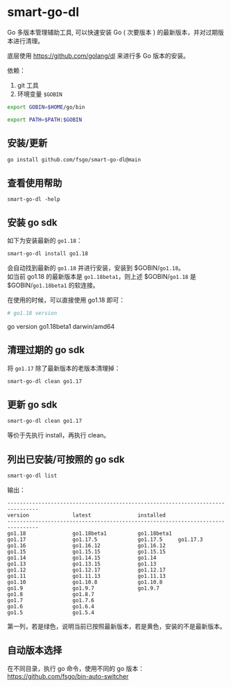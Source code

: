 # smart-go-dl
Go 多版本管理辅助工具, 可以快速安装 Go ( 次要版本 ) 的最新版本，并对过期版本进行清理。  

底层使用 https://github.com/golang/dl 来进行多 Go 版本的安装。

依赖：
 1. git 工具
 2. 环境变量 `$GOBIN`

```bash
export GOBIN=$HOME/go/bin

export PATH=$PATH:$GOBIN
```

## 安装/更新
```bash
go install github.com/fsgo/smart-go-dl@main
```

## 查看使用帮助
```
smart-go-dl -help
```

## 安装 go sdk
如下为安装最新的 `go1.18`：
```bash
smart-go-dl install go1.18
```
会自动找到最新的 `go1.18` 并进行安装，安装到 $GOBIN/`go1.18`。  
如当前 go1.18 的最新版本是 `go1.18beta1`，则上述 $GOBIN/`go1.18` 是 $GOBIN/`go1.18beta1` 的软连接。

在使用的时候，可以直接使用 go1.18 即可：
```bash
# go1.18 version
```
go version go1.18beta1 darwin/amd64


## 清理过期的 go sdk
将 `go1.17` 除了最新版本的老版本清理掉：
```bash
smart-go-dl clean go1.17
```

## 更新 go sdk
```bash
smart-go-dl clean go1.17
```
等价于先执行 install，再执行 clean。

## 列出已安装/可按照的 go sdk
```bash
smart-go-dl list
```

输出：
```
--------------------------------------------------------------------------------
version              latest               installed
--------------------------------------------------------------------------------
go1.18               go1.18beta1          go1.18beta1
go1.17               go1.17.5             go1.17.5     go1.17.3
go1.16               go1.16.12            go1.16.12
go1.15               go1.15.15            go1.15.15
go1.14               go1.14.15            go1.14
go1.13               go1.13.15            go1.13
go1.12               go1.12.17            go1.12.17
go1.11               go1.11.13            go1.11.13
go1.10               go1.10.8             go1.10.8
go1.9                go1.9.7              go1.9.7
go1.8                go1.8.7
go1.7                go1.7.6
go1.6                go1.6.4
go1.5                go1.5.4
```

第一列，若是绿色，说明当前已按照最新版本，若是黄色，安装的不是最新版本。


## 自动版本选择
在不同目录，执行 go 命令，使用不同的 go 版本：  
https://github.com/fsgo/bin-auto-switcher